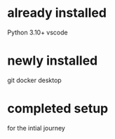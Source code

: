 # already installed
Python 3.10+
vscode

# newly installed
git
docker desktop

# completed setup
for the intial journey
